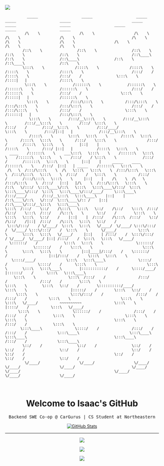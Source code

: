 ![](assets/images/header.png)

```
          _____                    _____                    _____                    _____                    _____                            _____            _____                    _____                    _____                    _____                    _____          
         /\    \                  /\    \                  /\    \                  /\    \                  /\    \                          /\    \          /\    \                  /\    \                  /\    \                  /\    \                  /\    \         
        /::\    \                /::\    \                /::\    \                /::\    \                /::\    \                        /::\____\        /::\    \                /::\____\                /::\    \                /::\____\                /::\    \        
        \:::\    \              /::::\    \              /::::\    \              /::::\    \              /::::\    \                      /:::/    /       /::::\    \              /:::/    /                \:::\    \              /::::|   |               /::::\    \       
         \:::\    \            /::::::\    \            /::::::\    \            /::::::\    \            /::::::\    \                    /:::/    /       /::::::\    \            /:::/    /                  \:::\    \            /:::::|   |              /::::::\    \      
          \:::\    \          /:::/\:::\    \          /:::/\:::\    \          /:::/\:::\    \          /:::/\:::\    \                  /:::/    /       /:::/\:::\    \          /:::/    /                    \:::\    \          /::::::|   |             /:::/\:::\    \     
           \:::\    \        /:::/__\:::\    \        /:::/__\:::\    \        /:::/__\:::\    \        /:::/  \:::\    \                /:::/    /       /:::/__\:::\    \        /:::/____/                      \:::\    \        /:::/|::|   |            /:::/__\:::\    \    
           /::::\    \       \:::\   \:::\    \      /::::\   \:::\    \      /::::\   \:::\    \      /:::/    \:::\    \              /:::/    /       /::::\   \:::\    \       |::|    |                       /::::\    \      /:::/ |::|   |           /::::\   \:::\    \   
  ____    /::::::\    \    ___\:::\   \:::\    \    /::::::\   \:::\    \    /::::::\   \:::\    \    /:::/    / \:::\    \            /:::/    /       /::::::\   \:::\    \      |::|    |     _____    ____    /::::::\    \    /:::/  |::|   | _____    /::::::\   \:::\    \  
 /\   \  /:::/\:::\    \  /\   \:::\   \:::\    \  /:::/\:::\   \:::\    \  /:::/\:::\   \:::\    \  /:::/    /   \:::\    \          /:::/    /       /:::/\:::\   \:::\    \     |::|    |    /\    \  /\   \  /:::/\:::\    \  /:::/   |::|   |/\    \  /:::/\:::\   \:::\    \ 
/::\   \/:::/  \:::\____\/::\   \:::\   \:::\____\/:::/  \:::\   \:::\____\/:::/  \:::\   \:::\____\/:::/____/     \:::\____\        /:::/____/       /:::/__\:::\   \:::\____\    |::|    |   /::\____\/::\   \/:::/  \:::\____\/:: /    |::|   /::\____\/:::/__\:::\   \:::\____\
\:::\  /:::/    \::/    /\:::\   \:::\   \::/    /\::/    \:::\  /:::/    /\::/    \:::\  /:::/    /\:::\    \      \::/    /        \:::\    \       \:::\   \:::\   \::/    /    |::|    |  /:::/    /\:::\  /:::/    \::/    /\::/    /|::|  /:::/    /\:::\   \:::\   \::/    /
 \:::\/:::/    / \/____/  \:::\   \:::\   \/____/  \/____/ \:::\/:::/    /  \/____/ \:::\/:::/    /  \:::\    \      \/____/          \:::\    \       \:::\   \:::\   \/____/     |::|    | /:::/    /  \:::\/:::/    / \/____/  \/____/ |::| /:::/    /  \:::\   \:::\   \/____/ 
  \::::::/    /            \:::\   \:::\    \               \::::::/    /            \::::::/    /    \:::\    \                       \:::\    \       \:::\   \:::\    \         |::|____|/:::/    /    \::::::/    /                   |::|/:::/    /    \:::\   \:::\    \     
   \::::/____/              \:::\   \:::\____\               \::::/    /              \::::/    /      \:::\    \                       \:::\    \       \:::\   \:::\____\        |:::::::::::/    /      \::::/____/                    |::::::/    /      \:::\   \:::\____\    
    \:::\    \               \:::\  /:::/    /               /:::/    /               /:::/    /        \:::\    \                       \:::\    \       \:::\   \::/    /        \::::::::::/____/        \:::\    \                    |:::::/    /        \:::\   \::/    /    
     \:::\    \               \:::\/:::/    /               /:::/    /               /:::/    /          \:::\    \                       \:::\    \       \:::\   \/____/          ~~~~~~~~~~               \:::\    \                   |::::/    /          \:::\   \/____/     
      \:::\    \               \::::::/    /               /:::/    /               /:::/    /            \:::\    \                       \:::\    \       \:::\    \                                        \:::\    \                  /:::/    /            \:::\    \         
       \:::\____\               \::::/    /               /:::/    /               /:::/    /              \:::\____\                       \:::\____\       \:::\____\                                        \:::\____\                /:::/    /              \:::\____\        
        \::/    /                \::/    /                \::/    /                \::/    /                \::/    /                        \::/    /        \::/    /                                         \::/    /                \::/    /                \::/    /        
         \/____/                  \/____/                  \/____/                  \/____/                  \/____/                          \/____/          \/____/                                           \/____/                  \/____/                  \/____/         
                                                                                                                                                                                                                                                                                   
                                              
```

<p> 
  <h1 align="center">
    <b>Welcome to Isaac's GitHub</b>
  </h1>
  <p align="center">
    <samp>Backend SWE Co-op @ CarGurus | CS Student at Northeastern</samp>
  </p>
</p>

<p align="center">
  <a href="https://github.com/isaac-levine">
    <img alt="GitHub Stats" src="https://github-readme-stats.vercel.app/api?username=isaac-levine&custom_title=GitHub%20Stats&show_icons=true&theme=github_dark&count_private=true&include_all_commits=true&hide_border=true" />
  </a>
</p>

-----

<p align="center">
  <a href="https://www.linkedin.com/in/isaacmlevine4">
    <img src="https://img.shields.io/badge/LinkedIn-Isaac Levine-0072B1?logo=linkedin&style=flat-square" />
  </a>
</p>
<p align="center">
  <a href="https://x.com/isaaclevine84">
    <img src="https://img.shields.io/badge/@isaaclevine84-000000?logo=x&logoColor=white&style=flat-square" />
  </a>
</p>
<p align="center">
  <a href="https://visitcount.itsvg.in">
    <img src="https://visitcount.itsvg.in/api?id=isaac-levine&label=Profile%20Views&color=12&icon=0&pretty=true" />
  </a>
</p>
  
<!-- <p align="center">
  <a href="https://github.com/isaac-levine">
    <img src="https://enkahcw3aqjzlyp.m.pipedream.net/?key=gh-wei&label=visitors&color=grey&style=flat" />
  </a>
</p> -->
